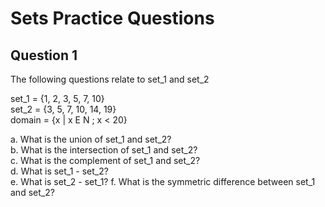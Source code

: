 # Sets Practice Questions

## Question 1

The following questions relate to set_1 and set_2

set_1 = {1, 2, 3, 5, 7, 10}  
set_2 = {3, 5, 7, 10, 14, 19}  
domain =  {x | x E N ; x < 20}

a. What is the union of set_1 and set_2?  
b. What is the intersection of set_1 and set_2?  
c. What is the complement of set_1 and set_2?  
d. What is set_1 - set_2?  
e. What is set_2 - set_1?
f. What is the symmetric difference between set_1 and set_2?





